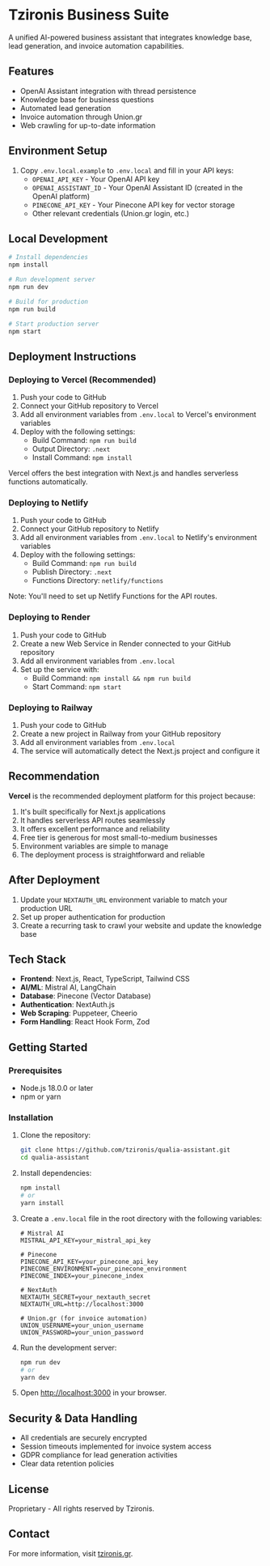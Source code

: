 # Tzironis Business Suite

A unified AI-powered business assistant that integrates knowledge base, lead generation, and invoice automation capabilities.

## Features

- OpenAI Assistant integration with thread persistence
- Knowledge base for business questions
- Automated lead generation
- Invoice automation through Union.gr
- Web crawling for up-to-date information

## Environment Setup

1. Copy `.env.local.example` to `.env.local` and fill in your API keys:
   - `OPENAI_API_KEY` - Your OpenAI API key
   - `OPENAI_ASSISTANT_ID` - Your OpenAI Assistant ID (created in the OpenAI platform)
   - `PINECONE_API_KEY` - Your Pinecone API key for vector storage
   - Other relevant credentials (Union.gr login, etc.)

## Local Development

```bash
# Install dependencies
npm install

# Run development server
npm run dev

# Build for production
npm run build

# Start production server
npm start
```

## Deployment Instructions

### Deploying to Vercel (Recommended)

1. Push your code to GitHub
2. Connect your GitHub repository to Vercel
3. Add all environment variables from `.env.local` to Vercel's environment variables
4. Deploy with the following settings:
   - Build Command: `npm run build`
   - Output Directory: `.next`
   - Install Command: `npm install`

Vercel offers the best integration with Next.js and handles serverless functions automatically.

### Deploying to Netlify

1. Push your code to GitHub
2. Connect your GitHub repository to Netlify
3. Add all environment variables from `.env.local` to Netlify's environment variables
4. Deploy with the following settings:
   - Build Command: `npm run build`
   - Publish Directory: `.next`
   - Functions Directory: `netlify/functions`

Note: You'll need to set up Netlify Functions for the API routes.

### Deploying to Render

1. Push your code to GitHub
2. Create a new Web Service in Render connected to your GitHub repository
3. Add all environment variables from `.env.local`
4. Set up the service with:
   - Build Command: `npm install && npm run build`
   - Start Command: `npm start`

### Deploying to Railway

1. Push your code to GitHub
2. Create a new project in Railway from your GitHub repository
3. Add all environment variables from `.env.local`
4. The service will automatically detect the Next.js project and configure it

## Recommendation

**Vercel** is the recommended deployment platform for this project because:

1. It's built specifically for Next.js applications
2. It handles serverless API routes seamlessly
3. It offers excellent performance and reliability
4. Free tier is generous for most small-to-medium businesses
5. Environment variables are simple to manage
6. The deployment process is straightforward and reliable

## After Deployment

1. Update your `NEXTAUTH_URL` environment variable to match your production URL
2. Set up proper authentication for production
3. Create a recurring task to crawl your website and update the knowledge base

## Tech Stack

- **Frontend**: Next.js, React, TypeScript, Tailwind CSS
- **AI/ML**: Mistral AI, LangChain
- **Database**: Pinecone (Vector Database)
- **Authentication**: NextAuth.js
- **Web Scraping**: Puppeteer, Cheerio
- **Form Handling**: React Hook Form, Zod

## Getting Started

### Prerequisites

- Node.js 18.0.0 or later
- npm or yarn

### Installation

1. Clone the repository:
   ```bash
   git clone https://github.com/tzironis/qualia-assistant.git
   cd qualia-assistant
   ```

2. Install dependencies:
   ```bash
   npm install
   # or
   yarn install
   ```

3. Create a `.env.local` file in the root directory with the following variables:
   ```
   # Mistral AI
   MISTRAL_API_KEY=your_mistral_api_key

   # Pinecone
   PINECONE_API_KEY=your_pinecone_api_key
   PINECONE_ENVIRONMENT=your_pinecone_environment
   PINECONE_INDEX=your_pinecone_index

   # NextAuth
   NEXTAUTH_SECRET=your_nextauth_secret
   NEXTAUTH_URL=http://localhost:3000

   # Union.gr (for invoice automation)
   UNION_USERNAME=your_union_username
   UNION_PASSWORD=your_union_password
   ```

4. Run the development server:
   ```bash
   npm run dev
   # or
   yarn dev
   ```

5. Open [http://localhost:3000](http://localhost:3000) in your browser.

## Security & Data Handling

- All credentials are securely encrypted
- Session timeouts implemented for invoice system access
- GDPR compliance for lead generation activities
- Clear data retention policies

## License

Proprietary - All rights reserved by Tzironis.

## Contact

For more information, visit [tzironis.gr](https://tzironis.gr).
